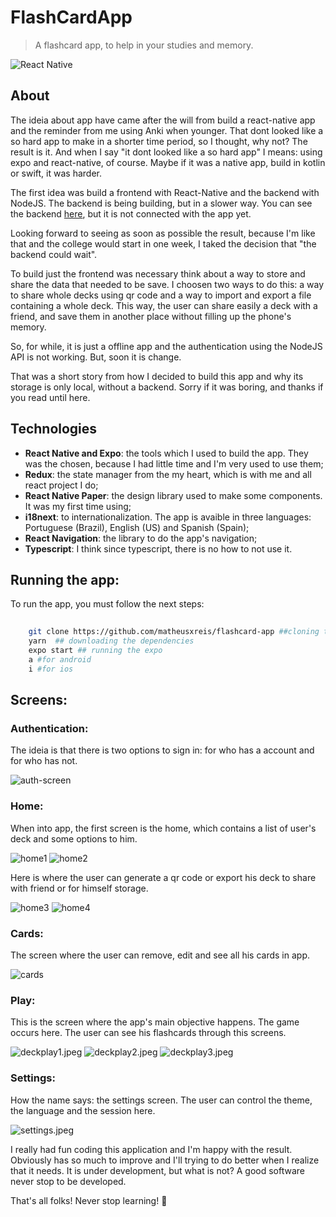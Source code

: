 # FlashCardApp 
> A flashcard app, to help in your studies and memory.


![React Native](https://img.shields.io/badge/react_native-%2320232a.svg?style=for-the-badge&logo=react&logoColor=%2361DAFB)


## About

The ideia about app have came after the will from build a react-native app and the reminder from me using Anki when younger.
That dont looked like a so hard app to make in a shorter time period, so I thought, why not? The result is it. And when I say "it dont looked like a so hard app" I means: using expo and react-native, of course. Maybe if it was a native app, build in kotlin or swift, it was harder.

The first idea was build a frontend with React-Native and the backend with NodeJS. The backend is being building, but in a slower way. You can see the backend [here](https://github.com/matheusxreis/flashcard-api), but it is not connected with the app yet.

Looking forward to seeing as soon as possible the result, because I'm like that and the college would start in one week, I taked the decision that "the backend could wait".

To build just the frontend was necessary think about a way to store and share the data that needed to be save. I choosen two ways to do this: a way to share whole decks using qr code and a way to import and export a file containing a whole deck. This way, the user can share easily a deck with a friend, and save them in another place without filling up the phone's memory.

So, for while, it is just a offline app and the authentication using the NodeJS API is not working. But, soon it is change. 

That was a short story from how I decided to build this app and why its storage is only local, without a backend. Sorry if it was boring, and thanks if you read until here.

## Technologies

- **React Native and Expo**: the tools which I used to build the app. They was the chosen, because I had little time and I'm very used to use them;
- **Redux**: the state manager from the my heart, which is with me and all react project I do;
- **React Native Paper**: the design library used to make some components. It was my first time using;
- **i18next**: to internationalization. The app is avaible in three languages: Portuguese (Brazil), English (US) and Spanish (Spain);
- **React Navigation**: the library to do the app's navigation;
- **Typescript**: I think since typescript, there is no how to not use it.

## Running the app:

To run the app, you must follow the next steps:

```bash
    
    git clone https://github.com/matheusxreis/flashcard-app ##cloning the project
    yarn  ## downloading the dependencies
    expo start ## running the expo 
    a #for android
    i #for ios

```

## Screens:

### Authentication:

The ideia is that there is two options to sign in: for who has a account and for who has not. 

![auth-screen](./img-app/auth1.jpeg)

### Home:

When into app, the first screen is the home, which contains a list of user's deck and some options to him.

![home1](./img-app/home1.jpeg)
![home2](./img-app/home2.jpeg)

Here is where the user can generate a qr code or export his deck to share with friend or for himself storage. 

![home3](./img-app/home3.jpeg)
![home4](./img-app/home4.jpeg)

### Cards:

The screen where the user can remove, edit and see all his cards in app. 

![cards](./img-app/cards1.jpeg)

### Play:

This is the screen where the app's main objective happens. The game occurs here. 
The user can see his flashcards through this screens.

![deckplay1.jpeg](./img-app/deckplay1.jpeg)
![deckplay2.jpeg](./img-app/deckplay1.jpeg)
![deckplay3.jpeg](./img-app/deckplay1.jpeg)

### Settings:

How the name says: the settings screen. The user can control the theme, the language and the session here.

![settings.jpeg](./img-app/settings.jpeg)

 I really had fun coding this application and I'm happy with the result. Obviously has so much to improve and I'll trying to do better when I realize that it needs. It is under development, but what is not? A good software never stop to be developed. 

 That's all folks! Never stop learning! :metal: